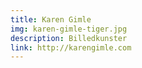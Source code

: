 ```yaml
---
title: Karen Gimle
img: karen-gimle-tiger.jpg
description: Billedkunster
link: http://karengimle.com
---
```

